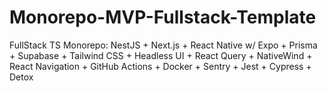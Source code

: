 # Monorepo-MVP-Fullstack-Template
FullStack TS Monorepo: NestJS + Next.js + React Native w/ Expo + Prisma + Supabase + Tailwind CSS + Headless UI + React Query + NativeWind + React Navigation + GitHub Actions + Docker + Sentry + Jest + Cypress + Detox
